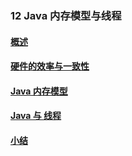 ### 12 Java 内存模型与线程
>
#### [概述](https://github.com/lu666666/notebooks/blob/master/java/jvm/12/01.md)
>
#### [硬件的效率与一致性](https://github.com/lu666666/notebooks/blob/master/java/jvm/12/02.md)
>
#### [Java 内存模型](https://github.com/lu666666/notebooks/blob/master/java/jvm/12/03.md)
>
#### [Java 与 线程](https://github.com/lu666666/notebooks/blob/master/java/jvm/12/04.md)
>
#### [小结](https://github.com/lu666666/notebooks/blob/master/java/jvm/12/05.md)